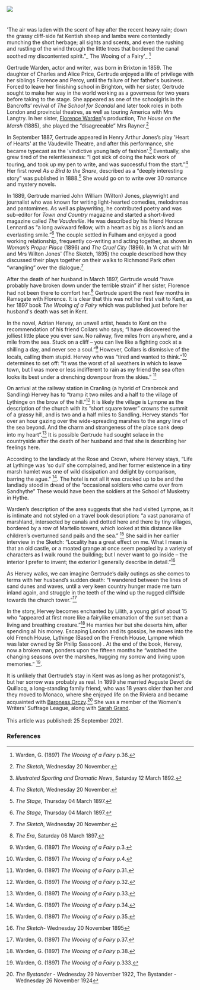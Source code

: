 <a href="https://beta.kent-maps.online"><img src="https://beta.kent-maps.online/juncture/ve-button.png"></a>
<param ve-config title="Gertrude Warden (Gertrude Isabel Price) (1859-1925)" author="Michelle Crowther" layout="vtl" 
banner="https://raw.githubusercontent.com/kent-map/images/main/banners/19c.jpg">

<param ve-entity eid="Q1000312" aliases="Sandgate">
<param ve-entity eid="Q967166" aliases="Hythe">
<param ve-entity eid="Q2056118" aliases="Lympne">
<param ve-entity eid="Q1863660" aliases="Sandling">

#

'The air was laden with the scent of hay after the recent heavy rain; down the grassy cliff-side fat Kentish sheep and lambs were contentedly munching the short herbage; all sights and scents, and even the rushing and rustling of the wind through the little trees that bordered the canal soothed my discontented spirit.”_ The Wooing of a Fairy'_ [^ref1]
<param ve-image url="https://upload.wikimedia.org/wikipedia/commons/0/0b/LympneCastle1830.jpg" label=Lympne Castle, 1830" attribution="Verne Equinox at English Wikipedia, Public domain, via Wikimedia Commons">
<param ve-image url="https://upload.wikimedia.org/wikipedia/commons/8/85/Lympne_Castle%2C_Kent_-_geograph.org.uk_-_730491.jpg" label="Lympne Castle, Kent" attribution="John Mavin">

Gertrude Warden, actor and writer, was born in Brixton in 1859. The daughter of Charles and Alice Price, Gertrude enjoyed a life of privilege with her siblings Florence and Percy, until the failure of her father's business. Forced to leave her finishing school in Brighton, with her sister, Gertrude sought to make her way in the world working as a governess for two years before taking to the stage. She appeared as one of the schoolgirls in the Bancrofts’ revival of _The School for Scandal_ and later took roles in both London and provincial theatres, as well as touring America with Mrs Langtry. In her sister, [Florence Warden](/19c/19c-florence-warden-biography)'s production, _The House on the Marsh_ (1885), she played the “disagreeable” Mrs Rayner.[^ref2] 
<param ve-image url="https://upload.wikimedia.org/wikipedia/commons/0/0a/The_School_for_Scandal_%28BM_1868%2C0808.5776_2%29.jpg" label="The School for Scandal" attribution="British Museum, Public domain, via Wikimedia Commons">
<param ve-image url="https://upload.wikimedia.org/wikipedia/commons/1/19/Lillie_Langtry.jpg" label="Lillie Langtry" attribution="Bassano, Public domain, via Wikimedia Commons">

In September 1887, Gertrude appeared in Henry Arthur Jones’s play 'Heart of Hearts' at the Vaudeville Theatre, and after this performance, she became typecast as the 'vindictive young lady of fashion'.[^ref3]    Eventually, she grew tired of the relentlessness: “I got sick of doing the hack work of touring, and took up my pen to write, and was successful from the start.”[^ref4]  Her first novel _As a Bird to the Snare_, described as a “deeply interesting story” was published in 1888.[^ref5]  She would go on to write over 30 romance and mystery novels.
<param ve-image url="https://upload.wikimedia.org/wikipedia/commons/2/2a/Vaudeville_Theatre_London.jpg" label="Vaudeville Theatre, London" attribution="Mrs Ellacott, CC BY-SA 3.0, via Wikimedia Commons">

In 1889, Gertrude married John William (Wilton) Jones, playwright and journalist who was known for writing light-hearted comedies, melodramas and pantomimes.  As well as playwriting, he contributed poetry and was sub-editor for _Town and Country_ magazine and started a short-lived magazine called _The Vaudeville_. He was described by his friend Horace Lennard as “a long awkward fellow, with a heart as big as a lion’s and an everlasting smile.”[^ref5]   The couple settled in Fulham and enjoyed a good working relationship, frequently co-writing and acting together, as shown in _Woman’s Proper Place_ (1896)  and _The Cruel City_ (1896).  In 'A chat with Mr and Mrs Wilton Jones' (The Sketch, 1895) the couple described how they discussed their plays together on their walks to Richmond Park often “wrangling” over the dialogue.[^ref6]
<param ve-image url="https://upload.wikimedia.org/wikipedia/commons/1/19/G_Durand_Saturday_Night_at_the_Victoria_Theatre_BL.jpg" label="Saturday Night at the Victoria Theatre, wood-engraving, published in The Graphic, 26 October 1872" attribution="Godefroy Durand, Public domain, via Wikimedia Commons © The British Library Board">

After the death of her husband in March 1897, Gertrude would “have probably have broken down under the terrible strain” if her sister, Florence had not been there to comfort her.[^ref7]  Gertrude spent the next few months in Ramsgate with Florence.  It is clear that this was not her first visit to Kent, as her 1897 book _The Wooing of a Fairy_ which was published just before her husband's death was set in Kent.
<param ve-image url="https://upload.wikimedia.org/wikipedia/commons/7/7e/Portret_van_Florence_Warden%2C_RP-F-2001-7-1358E-15.jpg" label="Florence Warden" attribution="Rijksmuseum, CC0, via Wikimedia Commons">

In the novel, Adrian Hervey, an unwell artist, heads to Kent on the recommendation of his friend Collars who says; “I have discovered the jolliest little place you ever saw. No railway, five miles from anywhere, and a mile from the sea. Stuck on a cliff – you can live like a fighting cock at a shilling a day, and never see a soul.”[^ref8] However, Collars is dismissive of the locals, calling them stupid. Hervey who was “tired and wanted to think.”[^ref9] determines to set off: “It was the worst of all weathers in which to leave town, but I was more or less indifferent to rain as my friend the sea often looks its best under a drenching downpour from the skies.” [^ref10]
<param ve-image url="https://upload.wikimedia.org/wikipedia/commons/6/69/Castle_Close%2C_Lympne_-_geograph.org.uk_-_1413598.jpg" label="Castle Close, Lympne" attribution="Chris Whippet">

On arrival at the railway station in Cranling (a hybrid of Cranbrook and Sandling) Hervey has to “tramp it two miles and a half to the village of Lythinge on the brow of the hill.”[^ref11] It is likely the village is Lympne as the description of the church with its “short square tower” crowns the summit of a grassy hill, and is two and a half miles to Sandling. Hervey stands “for over an hour gazing over the wide-spreading marshes to the angry line of the sea beyond. And the charm and strangeness of the place sank deep into my heart”.[^ref12]  It is possible Gertrude had sought solace in the countryside after the death of her husband and that she is describing her feelings here.
<param ve-image url="https://upload.wikimedia.org/wikipedia/commons/f/f0/St_Stephen%2C_Lympne%2C_Kent_-_geograph.org.uk_-_326052.jpg" label="St Stephen, Lympne, Kent" attribution="John Salmon">
<param ve-image url="https://upload.wikimedia.org/wikipedia/commons/3/34/Sandling_Junction_station_%28postcard%29.jpg" label="Sandling Junction Station, 1910s" attibution="Parsons Library, Hythe, Public domain, via Wikimedia Commons">
<param ve-map center="Q7416406" zoom="15">

According to the landlady at the Rose and Crown, where Hervey stays, “Life at Lythinge was ‘so dull’ she complained, and her former existence in a tiny marsh hamlet was one of wild dissipation and delight by comparison, barring the ague.” [^ref13].  The hotel is not all it was cracked up to be and the landlady stood in dread of the “occasional soldiers who came over from Sandhythe” These would have been the soldiers at the School of Musketry in Hythe.
<param ve-image url="https://stor.artstor.org/stor/4ef7a1d3-e56d-464b-a53e-af0841504286" label="School of Musketry, Hythe">
<param ve-image url="https://stor.artstor.org/stor/99116851-20a9-4b76-8cb3-7ddce7a43d3b" label="Hythe Military Canal" attribution="Michelle Crowther"> 
<param ve-map center="Q967166" zoom="15">
                                                                                                                                                     
Warden’s description of the area suggests that she had visited Lympne, as it is intimate and not styled on a travel book description: “a vast panorama of marshland, intersected by canals and dotted here and there by tiny villages, bordered by a row of Martello towers, which looked at this distance like children’s overturned sand pails and the sea.” [^ref14]  She said in her earlier interview in the Sketch: “Locality has a great effect on me. What I mean is that an old castle, or a moated grange at once seem peopled by a variety of characters as I walk round the building; but I never want to go inside – the interior I prefer to invent; the exterior I generally describe in detail.”[^ref15] 
<param ve-image url="https://upload.wikimedia.org/wikipedia/commons/0/06/Port_Lympne_%2837%29.JPG" label="Lympne" attribution="Serge Ottaviani, CC BY-SA 4.0, via Wikimedia Commons">
<param ve-image url="https://upload.wikimedia.org/wikipedia/commons/b/bc/Martello_Towers_14_and_15.jpg" label="Martello Towers near Hythe Ranges" attribution="Michael Coppins, CC BY-SA 4.0, via Wikimedia Commons">

As Hervey walks, we can imagine Gertrude’s daily outings as she comes to terms with her husband’s sudden death:
“I wandered between the lines of sand dunes and waves, until a very keen country hunger made me turn inland again, and struggle in the teeth of the wind up the rugged cliffside towards the church tower.”[^ref16] 
<param ve-image url="https://upload.wikimedia.org/wikipedia/commons/8/88/St_Stephen%2C_Lympne_2.JPG" label="St Stephen's Church, Lympne" attribution="Poliphilo, CC0, via Wikimedia Commons">

In the story, Hervey becomes enchanted by Lilith, a young girl of about 15 who “appeared at first more like a fairylike emanation of the sunset than a living and breathing creature.”[^ref17] He marries her but she deserts him, after spending all his money. Escaping London and its gossips, he moves into the old French House, Lythinge (Based on the French House, Lympne which was later owned by Sir Philip Sassoon) .  At the end of the book, Hervey, now a broken man, ponders upon the fifteen months he “watched the changing seasons over the marshes, hugging my sorrow and living upon memories.” [^ref18]. 
<param ve-image url="https://stor.artstor.org/stor/e0d0f20a-3c3f-48db-ba79-f8fc85a1d38e" label="Illustration on the front cover of The Wooing of a Fairy" attribution="British library, public domain">
<param ve-map center="Q2056118" zoom="15">

It is unlikely that Gertrude’s stay in Kent was as long as her protagonist's, but her sorrow was probably as real. In 1899 she married Auguste Devot de Quillacq, a long-standing family friend, who was 18 years older than her and they moved to Monaco, where she enjoyed life on the Riviera and became acquainted with [Baroness Orczy](/20c/20c-orczy-biography).[^ref19] She was a member of the Women's Writers' Suffrage League, along with [Sarah Grand](/19c/19c-grand-biography).
<br><br>
This article was published: 25 September 2021.
<param ve-image url="https://upload.wikimedia.org/wikipedia/commons/8/81/Baroness_Emma_Orczy_%28Bassano%29.jpg" label="Baroness Orczy" attribution="Bassano Ltd, Public domain, via Wikimedia Commons">

### References

[^ref1]: Warden, G. (1897) _The Wooing of a Fairy_ p.36.   
[^ref2]: _The Sketch_, Wednesday 20 November.   
[^ref3]: _Illustrated Sporting and Dramatic News_, Saturday 12 March 1892.   
[^ref4]: _The Sketch_, Wednesday 20 November.   
[^ref5]: _The Stage_, Thursday 04 March 1897.   
[^ref6]: _The Sketch_, Wednesday 20 November.   
[^ref7]: _The Era_, Saturday 06 March 1897.   
[^ref8]: Warden, G. (1897) _The Wooing of a Fairy_ p.3.   
[^ref9]: Warden, G. (1897) _The Wooing of a Fairy_ p.4.   
[^ref10]: Warden, G. (1897) _The Wooing of a Fairy_ p.31.   
[^ref11]: Warden, G. (1897) _The Wooing of a Fairy_ p.32.   
[^ref12]: Warden, G. (1897) _The Wooing of a Fairy_ p.33.   
[^ref13]: Warden, G. (1897) _The Wooing of a Fairy_ p.34.   
[^ref14]: Warden, G. (1897) _The Wooing of a Fairy_ p.35.   
[^ref15]:  _The Sketch_- Wednesday 20 November 1895
[^ref16]: Warden, G. (1897) _The Wooing of a Fairy_ p.37.   
[^ref17]: Warden, G. (1897) _The Wooing of a Fairy_ p.38.   
[^ref18]: Warden, G. (1897) _The Wooing of a Fairy_ p.333.   
[^ref19]: _The Bystander_ - Wednesday 29 November 1922, The Bystander - Wednesday 26 November 1924
